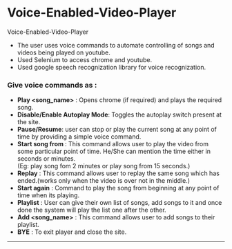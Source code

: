 # Voice-Enabled-Video-Player

Voice-Enabled-Video-Player
- The user uses voice commands to automate controlling of songs and videos being played on youtube.
- Used Selenium to access chrome and youtube.
- Used google speech recognization library for voice recognization.

### Give voice commands as :
- <b>Play <song_name></b> : Opens chrome (if required) and plays the required song. 
- <b>Disable/Enable Autoplay Mode</b>: Toggles the autoplay switch present at the site.
- <b>Pause/Resume</b>: user can stop or play the current song at any point of time by providing a simple voice command.
- <b>Start song from <time></b> : This command allows user to play the video from some particular point of time. He/She can mention the time either in seconds or minutes.
 <br>(Eg: play song fom 2 minutes or play song from 15 seconds.)
-  <b>Replay</b> : This command allows user to replay the same song which has ended.(works only when the video is over not in the middle.) 
- <b>Start again</b> : Command to play the song from beginning at any point of time when its playing.
- <b>Playlist</b> : User can give their own list of songs, add songs to it and once done the system will play the list one after the other.
- <b>Add <song_name></b> : This command allows user to add songs to their playlist.
- <b>BYE</b> : To exit player and close the site.
-----------------------------------------------------------------------------------
